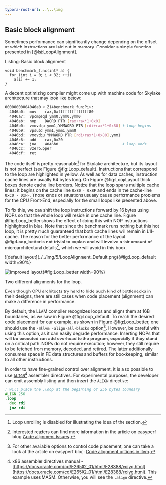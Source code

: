 ```yaml
---
typora-root-url: ..\..\img
---
```


## Basic block alignment

Sometimes performance can significantly change depending on the offset at which instructions are laid out in memory. Consider a simple function presented in [@lst:LoopAlignment].

Listing: Basic block alignment

~~~~ {#lst:LoopAlignment .cpp}
void benchmark_func(int* a) {
  for (int i = 0; i < 32; ++i)
    a[i] += 1;
}
~~~~~~~~~~~~~~~~~~~~~~~~~~~~~~~~~~~~~~~~~~~~~~~~~

A decent optimizing compiler might come up with machine code for Skylake architecture that may look like below:

```bash
00000000004046a0 <_Z14benchmark_funcPi>:
  4046a0:  mov    rax,0xffffffffffffff80
  4046a7:  vpcmpeqd ymm0,ymm0,ymm0
  4046ab:  nop    DWORD PTR [rax+rax*1+0x0]
  4046b0:  vmovdqu ymm1,YMMWORD PTR [rdi+rax*1+0x80] # loop begins
  4046b9:  vpsubd ymm1,ymm1,ymm0
  4046bd:  vmovdqu YMMWORD PTR [rdi+rax*1+0x80],ymm1
  4046c6:  add    rax,0x20
  4046ca:  jne    4046b0                             # loop ends
  4046cc:  vzeroupper 
  4046cf:  ret 
```

The code itself is pretty reasonable[^4] for Skylake architecture, but its layout is not perfect (see Figure @fig:Loop_default). Instructions that correspond to the loop are highlighted in yellow. As well as for data caches, instruction cache lines are usually 64 bytes long. On Figure @fig:LoopLayout thick boxes denote cache line borders. Notice that the loop spans multiple cache lines: it begins on the cache line `0x80 - 0xBF` and ends in the cache-line `0xC0 - 0xFF`. Those kinds of situations usually cause performance problems for the CPU Front-End, especially for the small loops like presented above.

To fix this, we can shift the loop instructions forward by 16 bytes using NOPs so that the whole loop will reside in one cache line. Figure @fig:Loop_better shows the effect of doing this with NOP instructions highlighted in blue. Note that since the benchmark runs nothing but this hot loop, it is pretty much guaranteed that both cache lines will remain in L1I-cache. The reason for the better performance of the layout @fig:Loop_better is not trivial to explain and will involve a fair amount of microarchitectural details[^1], which we will avoid in this book.

<div id="fig:LoopLayout">
![default layout](../../img/5/LoopAlignment_Default.png){#fig:Loop_default width=90%}

![improved layout](../../img/5/LoopAlignment_Better.png){#fig:Loop_better width=90%}

Two different alignments for the loop.
</div>

Even though CPU architects try hard to hide such kind of bottlenecks in their designs, there are still cases when code placement (alignment) can make a difference in performance. 

By default, the LLVM compiler recognizes loops and aligns them at 16B boundaries, as we saw in Figure @fig:Loop_default. To reach the desired code placement for our example, as shown in Figure @fig:Loop_better, one should use the `-mllvm -align-all-blocks` option[^6]. However, be careful with using this option, as it can easily degrade performance. Inserting NOPs that will be executed can add overhead to the program, especially if they stand on a critical path. NOPs do not require execution; however, they still require to be fetched from memory, decoded, and retired. The latter additionally consumes space in FE data structures and buffers for bookkeeping, similar to all other instructions.

In order to have fine-grained control over alignment, it is also possible to use [`ALIGN`](https://docs.oracle.com/cd/E26502_01/html/E28388/eoiyg.html)[^5] assembler directives. For experimental purposes, the developer can emit assembly listing and then insert the `ALIGN` directive:
```asm
; will place the .loop at the beginning of 256 bytes boundary
ALIGN 256
.loop
  dec rdi
  jnz rdi
```

[^1]: Interested readers can find more information in the article on easyperf blog [Code alignment issues](https://easyperf.net/blog/2018/01/18/Code_alignment_issues).
[^4]: Loop unrolling is disabled for illustrating the idea of the section.
[^5]: x86 assembler directives manual - [https://docs.oracle.com/cd/E26502_01/html/E28388/eoiyg.html](https://docs.oracle.com/cd/E26502_01/html/E28388/eoiyg.html). This example uses MASM. Otherwise, you will see the `.align` directive.
[^6]: For other available options to control code placement, one can take a look at the article on easyperf blog: [Code alignment options in llvm](https://easyperf.net/blog/2018/01/25/Code_alignment_options_in_llvm).
